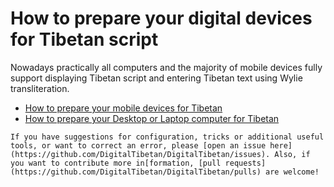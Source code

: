 # How to prepare your digital devices for Tibetan script

Nowadays practically all computers and the majority of mobile devices fully support displaying Tibetan script and entering Tibetan text using Wylie transliteration.

* [How to prepare your mobile devices for Tibetan](docs/../mobile_tibetan.md)
* [How to prepare your Desktop or Laptop computer for Tibetan](computers_tibetan.md)

```{note}
If you have suggestions for configuration, tricks or additional useful tools, or want to correct an error, please [open an issue here](https://github.com/DigitalTibetan/DigitalTibetan/issues). Also, if you want to contribute more in[formation, [pull requests](https://github.com/DigitalTibetan/DigitalTibetan/pulls) are welcome!
```